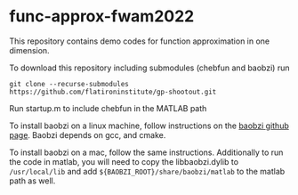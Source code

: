 # func-approx-fwam2022
This repository contains demo codes for function approximation in one dimension.

To download this repository including submodules (chebfun and baobzi)  run

`git clone --recurse-submodules https://github.com/flatironinstitute/gp-shootout.git`

Run startup.m to include chebfun in the MATLAB path

To install baobzi on a linux machine, follow instructions on the
[baobzi github page](https://github.com/flatironinstitute/baobzi.git). Baobzi depends
on gcc, and cmake.

To install baobzi on a mac, follow the same instructions. Additionally
to run the code in matlab, you will need to copy the libbaobzi.dylib to
`/usr/local/lib` and add `${BAOBZI_ROOT}/share/baobzi/matlab` to
the matlab path as well.



